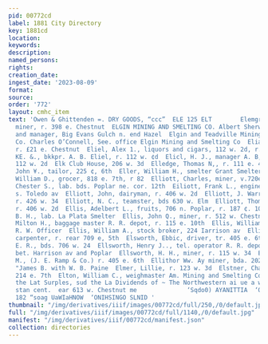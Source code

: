```yaml
---
pid: 00772cd
label: 1881 City Directory
key: 1881cd
location: 
keywords: 
description: 
named_persons: 
rights: 
creation_date: 
ingest_date: '2023-08-09'
format: 
source: 
order: '772'
layout: cmhc_item
text: 'Owen & Ghittenden =. DRY GOODS, “ccc”  ELE 125 ELT        Elemgrain, John,
  miner, r. 398 e. Chestnut  ELGIN MINING AND SMELTING CO. Albert Sherwin, prest.
  and manager, Big Evans Gulch n. end Hazel  Elgin and Teadville Mining and Prospecting
  Co. Charles O’Connell, See. office Elgin Mining and Smelting Co  Elias, Caspar,
  r. £21 e. Chestnut  Eliel, Alex 1., liquors and cigars, 112 w. 2d, r. same  Efiel,
  KE. &., bkkpr. A. B. Eliel, r. 112 w. ¢d  Elicl, H. J., manager A. B, Eliel, r,
  112 w. 2d  Elk Club House, 206 w. 3d  Elledge, Thomas N,, r. 111 e. 4th  Eller,
  John ¥., tailor, 225 ¢, 6th  Eller, William H., smelter Grant Smelter, r.  Elliot,
  William D., grocer, 818 e. 7th, r 82  Elliott, Charles, miner, v.720e. 7th  Elliott,
  Chester S., lab. bds. Poplar ne. cor. 12th  Eiliott, Frank L., engineer, r. 172
  s. Toledo av  Elliott, John, dairyman, r. 406 w. 2d  Elliott, J. Warren, miner,
  r. 426 w. 34  Elliott, N. C., teamster, bds 630 w. Elm  Elliott, Thomas, driver,
  r. 406 w. 2d  Ellis, Adelbert L., fruits, 706 n. Poplar, r. 187 ¢. 10th  Ellis,
  B. H., lab. La Plata Smelter  Ellis, John Q., miner, r. 512 w. Chestnut  Ellis,
  Milton H., baggage master R. R. depot, r. 115 e. 10th  Ellis, William, teamster
  R. W. Officer  Ellis, William A., stock broker, 224 Iarrison av  Ellison, Joseph,
  carpenter, r. rear 709 e, 5th  Elsworth, Ebbic, driver, tr. 405 e. 6th  Ellsworth,
  E. R., bds. 706 w. 24  Ellsworth, Henry J.., tel. operator R. R. depot, r. ss. 15th
  bet. Harrison av and Poplar  Ellsworth, H. H., miner, r. 115 w. 34  Ellsworth, William
  M., (J. E. Ramp & Co.) r. 405 e. 6th  Ellithor Ww. Ay miner, bda. 202 e. ad  Ellwood,
  "James B. with W. B. Paine  Elmer, Lillie, r. 123 w. 3d  Elstner, Charles E., r.
  214 e. 7th  Elton, William C., weighmaster Am. Mining and Smelting Co., r. at works  has
  the Lat Surples, sud the La Dividends of ~ The Northwestern ai ue a well, "foun
  stan cent.  ear 613 w. Chestnut me              ‘Sqdo0) AYANITTIA  ‘OAY WOSLITH
  182 “soag UaWIaHNOW  ‘ONIHSINGO SLNID '
thumbnail: "/img/derivatives/iiif/images/00772cd/full/250,/0/default.jpg"
full: "/img/derivatives/iiif/images/00772cd/full/1140,/0/default.jpg"
manifest: "/img/derivatives/iiif/00772cd/manifest.json"
collection: directories
---
```

